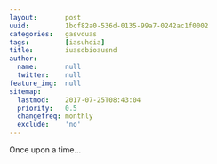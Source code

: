 ```yaml
---
layout:       post
uuid:         1bcf82a0-536d-0135-99a7-0242ac1f0002
categories:   gasvduas
tags:         [iasuhdia]
title:        iuasdbioausnd
author:       
  name:       null
  twitter:    null
feature_img:  null
sitemap:
  lastmod:    2017-07-25T08:43:04
  priority:   0.5
  changefreq: monthly
  exclude:    'no'
---
```


Once upon a time...
